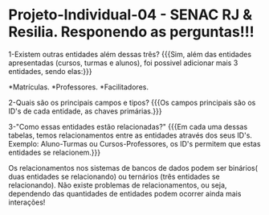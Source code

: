 # Projeto-Individual-04 - SENAC RJ & Resilia. Responendo as perguntas!!!

1-Existem outras entidades além dessas três?
{{{Sim, além das entidades apresentadas (cursos, turmas e alunos), foi possivel adicionar mais 3 entidades, sendo elas:}}}

*Matrículas.
*Professores.
*Facilitadores. 

2-Quais são os principais campos e tipos? 
{{{Os campos principais são os ID's de cada entidade, as chaves primárias.}}}

3-"Como essas entidades estão relacionadas?" 
{{{Em cada uma dessas tabelas, temos relacionamentos entre as entidades através dos seus ID's. Exemplo: Aluno-Turmas ou Cursos-Professores, os ID's permitem que estas entidades se relacionem.}}}

Os relacionamentos nos sistemas de bancos de dados podem ser binários( duas entidades se relacionando) ou ternários (três entidades se relacionando). Não existe problemas de relacionamentos, ou seja, dependendo das quantidades de entidades podem ocorrer ainda mais interações!
